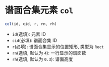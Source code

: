 # 谱面合集元素 `col`

```js
col(id, cid, r, rn, rh)
```

- `id`(选填): 元素 ID
- `cid`(必填): 谱面合集 ID
- `r`(必填): 谱面合集显示的位置矩形, 类型为 `Rect`
- `rn`(选填, 默认为 `4`): 一行显示的谱面数
- `rh`(选填, 默认为 `0.3`): 谱面高度
